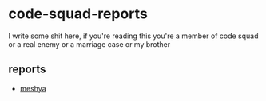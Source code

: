 # code-squad-reports
I write some shit here, if you're reading this you're a member of code squad or a real enemy or a marriage case or my brother

## reports
- [meshya](meshya/README.md)
